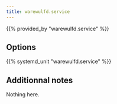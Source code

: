 ```yaml
---
title: warewulfd.service
---
```


{{% provided_by "warewulfd.service" %}}

## Options

{{% systemd_unit "warewulfd.service" %}}

## Additionnal notes

Nothing here.